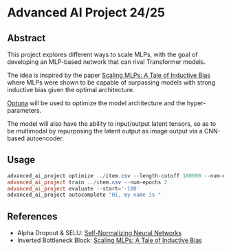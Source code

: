 # Advanced AI Project 24/25

## Abstract
This project explores different ways to scale MLPs, with the goal of developing an MLP-based network that can rival Transformer models.

The idea is inspired by the paper [Scaling MLPs: A Tale of Inductive Bias](https://arxiv.org/abs/2306.13575) where MLPs were shown to be capable of surpassing models with strong inductive bias given the optimal architecture.

[Optuna](https://optuna.org/) will be used to optimize the model architecture and the hyper-parameters.

The model will also have the ability to input/output latent tensors, so as to be multimodal by repurposing the latent output as image output via a CNN-based autoencoder.

## Usage

```powershell
advanced_ai_project optimize ../item.csv --length-cutoff 100000 --num-epochs 2
advanced_ai_project train ../item.csv --num-epochs 2
advanced_ai_project evaluate --start='-100'
advanced_ai_project autocomplete "Hi, my name is "
```

## References
- Alpha Dropout & SELU: [Self-Normalizing Neural Networks](https://arxiv.org/abs/1706.02515)
- Inverted Bottleneck Block: [Scaling MLPs: A Tale of Inductive Bias](https://arxiv.org/abs/2306.13575)
